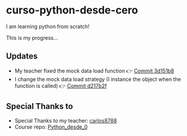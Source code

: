 # curso-python-desde-cero
I am learning python from scratch!

This is my progress...

## Updates
* My teacher fixed the mock data load function 👉 [Commit 3d151b8](https://github.com/alexmarinmendez/curso-python-desde-cero/commit/3d151b8c4a5669b36b7f951ec442b72e6976c413)
* I change the mock data load strategy (I instance the object when the function is called) 👉 [Commit d217b2f](https://github.com/alexmarinmendez/curso-python-desde-cero/commit/d217b2f7e3b4f79ab5d2b9562aef8cf60ff74b62)

## Special Thanks to
* Special Thanks to my teacher: [carlos8788](https://github.com/carlos8788/)
* Course repo: [Python_desde_0](https://github.com/carlos8788/Python_desde_0)
